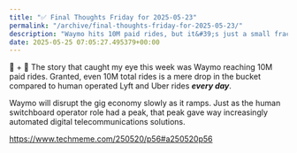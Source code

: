 ```yaml
---
title: "✅ Final Thoughts Friday for 2025-05-23"
permalink: "/archive/final-thoughts-friday-for-2025-05-23/"
description: "Waymo hits 10M paid rides, but it&#39;s just a small fraction compared to the gig economy giants!"
date: 2025-05-25 07:05:27.495379+00:00
---
```


<!-- buttondown-editor-mode: fancy --><p>🤖 + 🔮 The story that caught my eye this week was Waymo reaching 10M paid rides. Granted, even 10M total rides is a mere drop in the bucket compared to human operated Lyft and Uber rides <strong><em>every day</em></strong>. </p><p>Waymo will disrupt the gig economy slowly as it ramps. Just as the human switchboard operator role had a peak, that peak gave way increasingly automated digital telecommunications solutions.</p><p><a target="_blank" rel="noopener noreferrer nofollow" href="https://www.techmeme.com/250520/p56#a250520p56">https://www.techmeme.com/250520/p56#a250520p56</a></p>